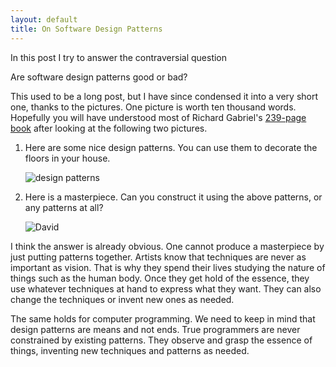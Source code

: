 ```yaml
---
layout: default
title: On Software Design Patterns
---
```



In this post I try to answer the contraversial question

Are software design patterns good or bad?

This used to be a long post, but I have since condensed it into a very short one, thanks to the pictures. One picture is worth ten thousand words. Hopefully you will have understood most of Richard Gabriel's [239-page book](http://dreamsongs.net/Files/PatternsOfSoftware.pdf) after looking at the following two pictures.

1. Here are some nice design patterns. You can use them to decorate the floors in your house.

   ![design patterns](http://www.yinwang.org/images/design-patterns1.jpg)

2. Here is a masterpiece. Can you construct it using the above patterns, or any patterns at all?

   ![David](http://www.yinwang.org/images/david.jpg)

I think the answer is already obvious. One cannot produce a masterpiece by just putting patterns together. Artists know that techniques are never as important as vision. That is why they spend their lives studying the nature of things such as the human body. Once they get hold of the essence, they use whatever techniques at hand to express what they want. They can also change the techniques or invent new ones as needed.

The same holds for computer programming. We need to keep in mind that design patterns are means and not ends. True programmers are never constrained by existing patterns. They observe and grasp the essence of things, inventing new techniques and patterns as needed.
